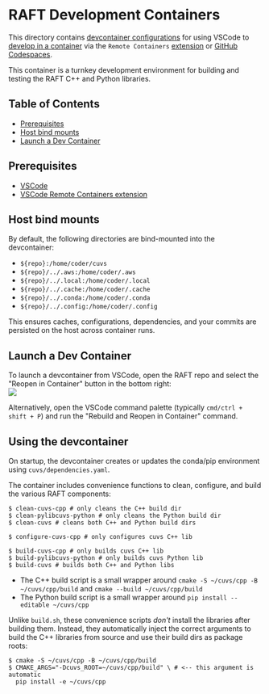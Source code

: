 # RAFT Development Containers

This directory contains [devcontainer configurations](https://containers.dev/implementors/json_reference/) for using VSCode to [develop in a container](https://code.visualstudio.com/docs/devcontainers/containers) via the `Remote Containers` [extension](https://marketplace.visualstudio.com/items?itemName=ms-vscode-remote.remote-containers) or [GitHub Codespaces](https://github.com/codespaces).

This container is a turnkey development environment for building and testing the RAFT C++ and Python libraries.

## Table of Contents

* [Prerequisites](#prerequisites)
* [Host bind mounts](#host-bind-mounts)
* [Launch a Dev Container](#launch-a-dev-container)

## Prerequisites

* [VSCode](https://code.visualstudio.com/download)
* [VSCode Remote Containers extension](https://marketplace.visualstudio.com/items?itemName=ms-vscode-remote.remote-containers)

## Host bind mounts

By default, the following directories are bind-mounted into the devcontainer:

* `${repo}:/home/coder/cuvs`
* `${repo}/../.aws:/home/coder/.aws`
* `${repo}/../.local:/home/coder/.local`
* `${repo}/../.cache:/home/coder/.cache`
* `${repo}/../.conda:/home/coder/.conda`
* `${repo}/../.config:/home/coder/.config`

This ensures caches, configurations, dependencies, and your commits are persisted on the host across container runs.

## Launch a Dev Container

To launch a devcontainer from VSCode, open the RAFT repo and select the "Reopen in Container" button in the bottom right:<br/><img src="https://user-images.githubusercontent.com/178183/221771999-97ab29d5-e718-4e5f-b32f-2cdd51bba25c.png"/>

Alternatively, open the VSCode command palette (typically `cmd/ctrl + shift + P`) and run the "Rebuild and Reopen in Container" command.

## Using the devcontainer

On startup, the devcontainer creates or updates the conda/pip environment using `cuvs/dependencies.yaml`.

The container includes convenience functions to clean, configure, and build the various RAFT components:

```shell
$ clean-cuvs-cpp # only cleans the C++ build dir
$ clean-pylibcuvs-python # only cleans the Python build dir
$ clean-cuvs # cleans both C++ and Python build dirs

$ configure-cuvs-cpp # only configures cuvs C++ lib

$ build-cuvs-cpp # only builds cuvs C++ lib
$ build-pylibcuvs-python # only builds cuvs Python lib
$ build-cuvs # builds both C++ and Python libs
```

* The C++ build script is a small wrapper around `cmake -S ~/cuvs/cpp -B ~/cuvs/cpp/build` and `cmake --build ~/cuvs/cpp/build`
* The Python build script is a small wrapper around `pip install --editable ~/cuvs/cpp`

Unlike `build.sh`, these convenience scripts *don't* install the libraries after building them. Instead, they automatically inject the correct arguments to build the C++ libraries from source and use their build dirs as package roots:

```shell
$ cmake -S ~/cuvs/cpp -B ~/cuvs/cpp/build
$ CMAKE_ARGS="-Dcuvs_ROOT=~/cuvs/cpp/build" \ # <-- this argument is automatic
  pip install -e ~/cuvs/cpp
```
